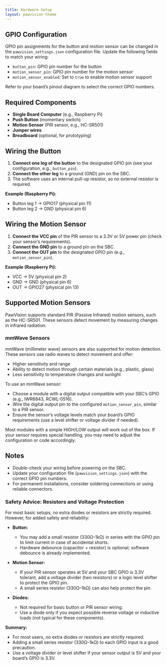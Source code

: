 ```yaml
---
title: Hardware Setup
layout: pawvision-theme
---
```


## GPIO Configuration
GPIO pin assignments for the button and motion sensor can be changed in the `pawvision_settings.json` configuration file. Update the following fields to match your wiring:

- `button_pin`: GPIO pin number for the button
- `motion_sensor_pin`: GPIO pin number for the motion sensor
- `motion_sensor_enabled`: Set to `true` to enable motion sensor support

Refer to your board’s pinout diagram to select the correct GPIO numbers.

## Required Components

- **Single Board Computer** (e.g., Raspberry Pi)
- **Push Button** (momentary switch)
- **Motion Sensor** (PIR sensor, e.g., HC-SR501)
- **Jumper wires**
- **Breadboard** (optional, for prototyping)

## Wiring the Button

1. **Connect one leg of the button** to the designated GPIO pin (see your configuration, e.g., `button_pin`).
2. **Connect the other leg** to a ground (GND) pin on the SBC.
3. The software uses an internal pull-up resistor, so no external resistor is required.

**Example (Raspberry Pi):**
- Button leg 1 → GPIO17 (physical pin 11)
- Button leg 2 → GND (physical pin 6)

## Wiring the Motion Sensor

1. **Connect the VCC pin** of the PIR sensor to a 3.3V or 5V power pin (check your sensor’s requirements).
2. **Connect the GND pin** to a ground pin on the SBC.
3. **Connect the OUT pin** to the designated GPIO pin (e.g., `motion_sensor_pin`).

**Example (Raspberry Pi):**
- VCC → 5V (physical pin 2)
- GND → GND (physical pin 6)
- OUT → GPIO27 (physical pin 13)

## Supported Motion Sensors

PawVision supports standard PIR (Passive Infrared) motion sensors, such as the HC-SR501. These sensors detect movement by measuring changes in infrared radiation.


### mmWave Sensors

mmWave (millimeter wave) sensors are also supported for motion detection. These sensors use radio waves to detect movement and offer:

- Higher sensitivity and range
- Ability to detect motion through certain materials (e.g., plastic, glass)
- Less sensitivity to temperature changes and sunlight

To use an mmWave sensor:
- Choose a module with a digital output compatible with your SBC’s GPIO (e.g., IWR6843, RCWL-0516).
- Wire the digital output pin to the configured `motion_sensor_pin`, similar to a PIR sensor.
- Ensure the sensor’s voltage levels match your board’s GPIO requirements (use a level shifter or voltage divider if needed).

Most modules with a simple HIGH/LOW output will work out of the box. If your sensor requires special handling, you may need to adjust the configuration or code accordingly.

## Notes

- Double-check your wiring before powering on the SBC.
- Update your configuration file (`pawvision_settings.json`) with the correct GPIO pin numbers.
- For permanent installations, consider soldering connections or using reliable connectors.

### Safety Advice: Resistors and Voltage Protection

For most basic setups, no extra diodes or resistors are strictly required. However, for added safety and reliability:

- **Button:**
	- You may add a small resistor (330Ω–1kΩ) in series with the GPIO pin to limit current in case of accidental shorts.
	- Hardware debounce (capacitor + resistor) is optional; software debounce is already implemented.

- **Motion Sensor:**
	- If your PIR sensor operates at 5V and your SBC GPIO is 3.3V tolerant, add a voltage divider (two resistors) or a logic level shifter to protect the GPIO pin.
	- A small series resistor (330Ω–1kΩ) can also help protect the pin.

- **Diodes:**
	- Not required for basic button or PIR sensor wiring.
	- Use a diode only if you expect possible reverse voltage or inductive loads (not typical for these components).

**Summary:**
- For most users, no extra diodes or resistors are strictly required.
- Adding a small series resistor (330Ω–1kΩ) to each GPIO input is a good precaution.
- Use a voltage divider or level shifter if your sensor output is 5V and your board’s GPIO is 3.3V.
